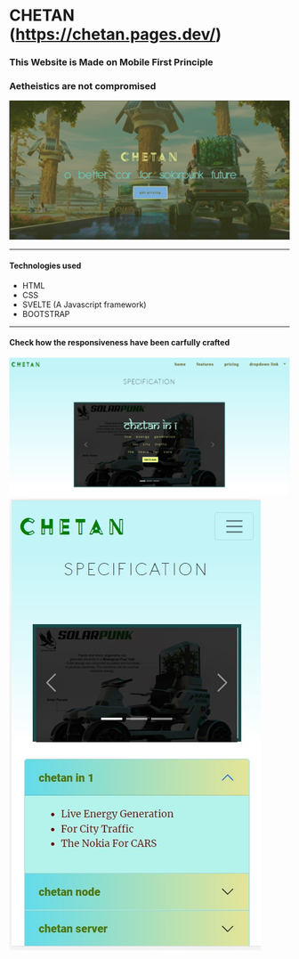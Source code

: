 # CHETAN (https://chetan.pages.dev/)
### This Website is Made on Mobile First Principle
### Aetheistics are not compromised 
<img src="./public/img/fr1.jpg">
<hr/>

#### Technologies used
<ul>
<li>HTML</li>
<li>CSS</li>
<li>SVELTE (A Javascript framework)</li>
<li>BOOTSTRAP</li></ul>
<hr/>

#### Check how the responsiveness have been carfully crafted
<img src="./public/img/fr2.jpg">
<img src="./public/img/fr3.jpg">
